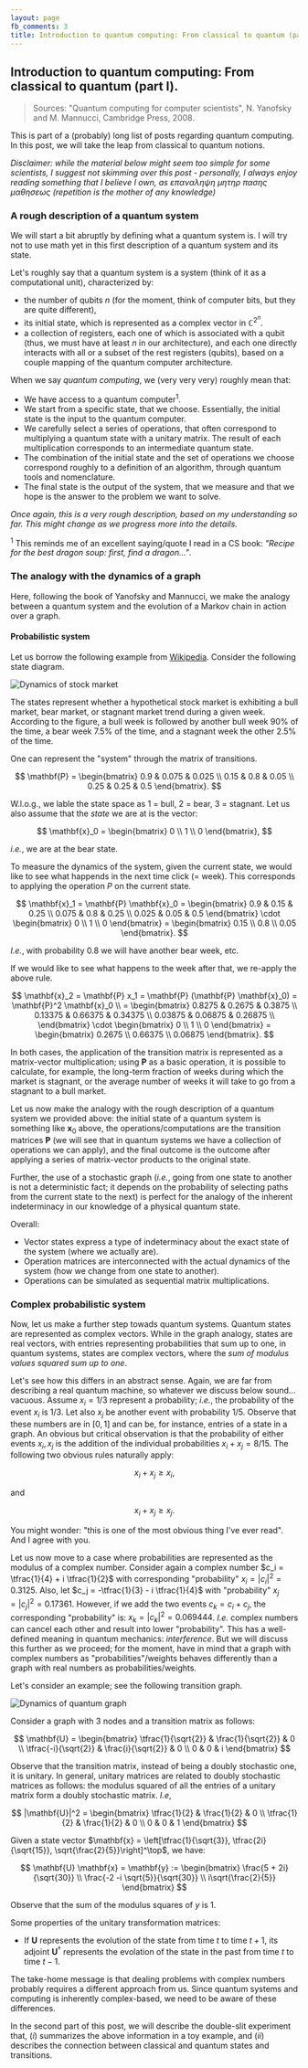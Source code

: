```yaml
---
layout: page
fb_comments: 3
title: Introduction to quantum computing: From classical to quantum (part I).
---
```


## Introduction to quantum computing: From classical to quantum (part I).

> Sources: "Quantum computing for computer scientists", N. Yanofsky and M. Mannucci, Cambridge Press, 2008.


This is part of a (probably) long list of posts regarding quantum computing. In this post, we will take the leap from classical to quantum notions. 

*Disclaimer: while the material below might seem too simple for some scientists, I suggest not skimming over this post - personally, I always enjoy reading something that I believe I own, as επαναληψη μητηρ πασης μαθησεως (repetition is the mother of any knowledge)*

### A rough description of a quantum system

We will start a bit abruptly by defining what a quantum system is. I will try not to use math yet in this first description of a quantum system and its state.

Let's roughly say that a quantum system is a system (think of it as a computational unit), characterized by:

* the number of qubits $n$ (for the moment, think of computer bits, but they are quite different),
* its initial state, which is represented as a complex vector in $\mathbb{C}^{2^n}$.
* a collection of registers, each one of which is associated with a qubit (thus, we must have at least $n$ in our architecture), and each one directly interacts with all or a subset of the rest registers (qubits), based on a couple mapping of the quantum computer architecture.

When we say *quantum computing*, we (very very very) roughly mean that:

* We have access to a quantum computer<sup>1</sup>.
* We start from a specific state, that we choose. Essentially, the initial state is the input to the quantum computer.
* We carefully select a series of operations, that often correspond to multiplying a quantum state with a unitary matrix. The result of each multiplication corresponds to an intermediate quantum state.
* The combination of the initial state and the set of operations we choose correspond roughly to a definition of an algorithm, through quantum tools and nomenclature.
* The final state is the output of the system, that we measure and that we hope is the answer to the problem we want to solve.

*Once again, this is a very rough description, based on my understanding so far. This might change as we progress more into the details.*

<sup>1</sup> This reminds me of an excellent saying/quote I read in a CS book: *"Recipe for the best dragon soup: first, find a dragon..."*.

### The analogy with the dynamics of a graph

Here, following the book of Yanofsky and Mannucci, we make the analogy between a quantum system and the evolution of a Markov chain in action over a graph.

#### Probabilistic system
Let us borrow the following example from [Wikipedia](https://en.wikipedia.org/wiki/Markov_chain#Example).
Consider the following state diagram. 

![Dynamics of stock market](/notes/quant_3a/MarkovChain1.png)

The states represent whether a hypothetical stock market is exhibiting a bull market, bear market, or stagnant market trend during a given week. According to the figure, a bull week is followed by another bull week 90% of the time, a bear week 7.5% of the time, and a stagnant week the other 2.5% of the time. 

One can represent the "system" through the matrix of transitions.

$$
\mathbf{P} = \begin{bmatrix}
0.9 & 0.075 & 0.025 \\
0.15 & 0.8 & 0.05 \\
0.25 & 0.25 & 0.5
\end{bmatrix}.
$$

W.l.o.g., we lable the state space as 1 = bull, 2 = bear, 3 = stagnant. Let us also assume that the *state* we are at is the vector:

$$
\mathbf{x}_0 = \begin{bmatrix}
0 \\
1 \\
0
\end{bmatrix},
$$

*i.e.*, we are at the bear state.

To measure the dynamics of the system, given the current state, we would like to see what happends in the next time click (= week). This corresponds to applying the operation $P$ on the current state.

$$
\mathbf{x}_1 = \mathbf{P} \mathbf{x}_0 = \begin{bmatrix}
0.9 & 0.15 & 0.25 \\
0.075 & 0.8 & 0.25 \\
0.025 & 0.05 & 0.5
\end{bmatrix} \cdot \begin{bmatrix}
0 \\
1 \\
0
\end{bmatrix} = 
\begin{bmatrix}
0.15 \\
0.8 \\
0.05
\end{bmatrix}.
$$

*I.e.*, with probability 0.8 we will have another bear week, etc.

If we would like to see what happens to the week after that, we re-apply the above rule.

$$
\mathbf{x}_2 = \mathbf{P} x_1 = \mathbf{P} (\mathbf{P} \mathbf{x}_0) = \mathbf{P}^2 \mathbf{x}_0 \\ 
= \begin{bmatrix}
0.8275 &  0.2675 &  0.3875 \\
0.13375 &  0.66375 &  0.34375 \\
0.03875 &  0.06875 &  0.26875 \\
\end{bmatrix} \cdot \begin{bmatrix}
0 \\
1 \\
0
\end{bmatrix} = 
\begin{bmatrix}
0.2675 \\
0.66375 \\
0.06875 
\end{bmatrix}.
$$

In both cases, the application of the transition matrix is represented as a matrix-vector multiplication; using $\mathbf{P}$ as a basic operation, it is possible to calculate, for example, the long-term fraction of weeks during which the market is stagnant, or the average number of weeks it will take to go from a stagnant to a bull market. 

Let us now make the analogy with the rough description of a quantum system we provided above: the initial state of a quantum system is something like $\mathbf{x}_0$ above, the operations/computations are the transition matrices $\mathbf{P}$ (we will see that in quantum systems we have a collection of operations we can apply), and the final outcome is the outcome after applying a series of matrix-vector products to the original state.

Further, the use of a stochastic graph (*i.e.*, going from one state to another is not a deterministic fact; it depends on the probability of selecting paths from the current state to the next) is perfect for the analogy of the inherent indeterminacy in our knowledge of a physical quantum state. 

Overall: 

* Vector states express a type of indeterminacy about the exact state of the system (where we actually are).
* Operation matrices are interconnected with the actual dynamics of the system (how we change from one state to another).
* Operations can be simulated as sequential matrix multiplications.

### Complex probabilistic system

Now, let us make a further step towads quantum systems.
Quantum states are represented as complex vectors. While in the graph analogy, states are real vectors, with entries representing probabilities that sum up to one, in quantum systems, states are complex vectors, where the *sum of modulus values squared sum up to one*.

Let's see how this differs in an abstract sense. Again, we are far from describing a real quantum machine, so whatever we discuss below sound... vacuous.
Assume $x_i = 1/3$ represent a probability; *i.e.*, the probability of the event $x_i$ is $1/3$. Let also $x_j$ be another event with probability $1/5$. Observe that these numbers are in $[0, 1]$ and can be, for instance, entries of a state in a graph. 
An obvious but critical observation is that the probability of either events $x_i, x_j$ is the addition of the individual probabilities $x_i + x_j = 8/15$. The following two obvious rules naturally apply:

$$
x_i + x_j \geq x_i,
$$

and 

$$
x_i + x_j \geq x_j.
$$

You might wonder: "this is one of the most obvious thing I've ever read". And I agree with you.

Let us now move to a case where probabilities are represented as the modulus of a complex number. 
Consider again a complex number $c_i = \tfrac{1}{4} + i \tfrac{1}{2}$ with corresponding "probability" $x_i = |c_i|^2 = 0.3125$.
Also, let $c_j = -\tfrac{1}{3} - i \tfrac{1}{4}$ with "probability" $x_j = |c_j|^2 = 0.17361$. 
However, if we add the two events $c_k = c_i + c_j$, the corresponding "probability" is: $x_k = |c_k|^2 = 0.069444$. *I.e.* complex numbers can cancel each other and result into lower "probability". This has a well-defined meaning in quantum mechanics: *interference*. But we will discuss this further as we proceed; for the moment, have in mind that a graph with complex numbers as "probabilities"/weights behaves differently than a graph with real numbers as probabilities/weights.

Let's consider an example; see the following transition graph.

![Dynamics of quantum graph](/notes/quant_3a/MarkovChain2.png)

Consider a graph with 3 nodes and a transition matrix as follows:

$$
\mathbf{U} = \begin{bmatrix}
\tfrac{1}{\sqrt{2}} & \frac{1}{\sqrt{2}} & 0 \\
\tfrac{-i}{\sqrt{2}} & \frac{i}{\sqrt{2}} & 0 \\
0 & 0 & i
\end{bmatrix}
$$

Observe that the transition matrix, instead of being a doubly stochastic one, it is unitary. In general, unitary matrices are related to doubly stochastic matrices as follows: the modulus squared of all the entries of a unitary matrix form a doubly stochastic matrix. *I.e*, 

$$
|\mathbf{U}|^2 = \begin{bmatrix}
\tfrac{1}{2} & \frac{1}{2} & 0 \\
\tfrac{1}{2} & \frac{1}{2} & 0 \\
0 & 0 & 1
\end{bmatrix}
$$

Given a state vector $\mathbf{x} = \left[\tfrac{1}{\sqrt{3}}, \tfrac{2i}{\sqrt{15}}, \sqrt{\frac{2}{5}}\right]^\top$, we have:

$$
\mathbf{U} \mathbf{x} = \mathbf{y} := \begin{bmatrix}
\frac{5 + 2i}{\sqrt{30}} \\
\frac{-2 -i \sqrt{5}}{\sqrt{30}} \\
i\sqrt{\frac{2}{5}}
\end{bmatrix}
$$

Observe that the sum of the modulus squares of $y$ is 1.

Some properties of the unitary transformation matrices:

* If $\mathbf{U}$ represents the evolution of the state from time $t$ to time $t+1$, its adjoint $\mathbf{U}^\dagger$ represents the evolation of the state in the past from time $t$ to time $t-1$.

The take-home message is that dealing problems with complex numbers probably requires a different approach from us. Since quantum systems and computing is inherently complex-based, we need to be aware of these differences.
 
In the second part of this post, we will describe the double-slit experiment that, $(i)$ summarizes the above information in a toy example, and $(ii)$ describes the connection between classical and quantum states and transitions.
